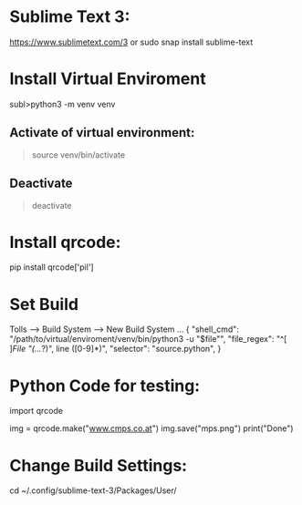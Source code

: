 # Sublime Text 3:
https://www.sublimetext.com/3
or
sudo snap install sublime-text



# Install Virtual Enviroment
subl>python3 -m venv venv


## Activate of virtual environment:
>source venv/bin/activate

## Deactivate
>deactivate

# Install qrcode:
pip install qrcode['pil']


# Set Build
Tolls --> Build System --> New Build System ...
{
    "shell_cmd": "/path/to/virtual/enviroment/venv/bin/python3 -u \"$file\"",
    "file_regex": "^[ ]*File \"(...*?)\", line ([0-9]*)",
    "selector": "source.python",
}


# Python Code for testing:
import qrcode

img = qrcode.make("www.cmps.co.at")
img.save("mps.png")
print("Done")


# Change Build Settings:
cd ~/.config/sublime-text-3/Packages/User/<filename>

